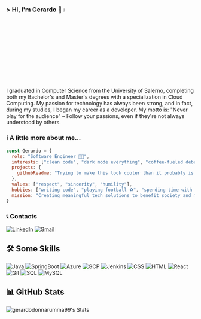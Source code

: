 ### &gt; Hi, I'm Gerardo 👋 <img src="https://media.giphy.com/media/hvRJCLFzcasrR4ia7z/giphy.gif" width="5%">
I graduated in Computer Science from the University of Salerno, completing both my Bachelor's and Master's degrees with a specialization in Cloud Computing. My passion for technology has always been strong, and in fact, during my studies, I began my career as a developer. My motto is: "Never play for the audience" – Follow your passions, even if they're not always understood by others.

### ℹ️ A little more about me...  

```javascript
const Gerardo = {
  role: "Software Engineer 👨‍💻",
  interests: ["clean code", "dark mode everything", "coffee-fueled debugging ☕"],
  projects: {
    githubReadme: "Trying to make this look cooler than it probably is 😅",
  },
  values: ["respect", "sincerity", "humility"],
  hobbies: ["writing code", "playing football ⚽", "spending time with loved ones ❤️"],
  mission: "Creating meaningful tech solutions to benefit society and make a positive impact with software 🚀",
}
```

### 📞 Contacts

[![LinkedIn](https://ibb.co/4nwBH2DY)](https://www.linkedin.com/in/gerardodonnarumma99/)
[![Gmail](https://ibb.co/9k3jCRn2)](mailto:gerardodonnarumma99@gmail.com)


## 🛠️ Some Skills

![Java](https://img.shields.io/badge/Java-007396?style=for-the-badge&logo=java&logoColor=white)
![SpringBoot](https://img.shields.io/badge/SpringBoot-6DB33F?style=for-the-badge&logo=springboot&logoColor=white)
![Azure](https://img.shields.io/badge/Azure-0078D4?style=for-the-badge&logo=microsoft-azure&logoColor=white)
![GCP](https://img.shields.io/badge/GCP-4285F4?style=for-the-badge&logo=google-cloud&logoColor=white)
![Jenkins](https://img.shields.io/badge/Jenkins-D24939?style=for-the-badge&logo=jenkins&logoColor=white)
![CSS](https://img.shields.io/badge/CSS-1572B6?style=for-the-badge&logo=css3&logoColor=white)
![HTML](https://img.shields.io/badge/HTML-E34F26?style=for-the-badge&logo=html5&logoColor=white)
![React](https://img.shields.io/badge/React-61DAFB?style=for-the-badge&logo=react&logoColor=black)
![Git](https://img.shields.io/badge/Git-F05032?style=for-the-badge&logo=git&logoColor=white)
![SQL](https://img.shields.io/badge/SQL-003B57?style=for-the-badge&logo=sqlite&logoColor=white)
![MySQL](https://img.shields.io/badge/MySQL-4479A1?style=for-the-badge&logo=mysql&logoColor=white)

## 📊 GitHub Stats
![gerardodonnarumma99's Stats](https://github-readme-stats.vercel.app/api?username=gerardodonnarumma99&theme=tokyonight&show_icons=true&hide_border=true&count_private=true)
